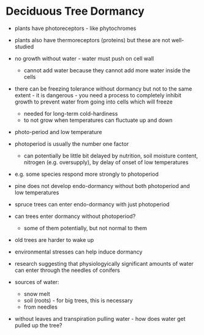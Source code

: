 
# Deciduous Tree Dormancy 

- plants have photoreceptors - like phytochromes
- plants also have thermoreceptors (proteins) but these are not well-studied 

- no growth without water - water must push on cell wall 
	- cannot add water because they cannot add more water inside the cells

- there can be freezing tolerance without dormancy but not to the same extent - it is dangerous - you need a process to completely inhibit growth to prevent water from going into cells which will freeze
	- needed for long-term cold-hardiness
	- to not grow when temperatures can fluctuate up and down

- photo-period and low temperature
- photoperiod is usually the number one factor
	- can potentially be little bit delayed by nutrition, soil moisture content, nitrogen (e.g. oversupply), by delay of onset of low temperatures
-  e.g. some species respond more strongly to photoperiod
- pine does not develop endo-dormancy without both photoperiod and low temperatures
- spruce trees can enter endo-dormancy with just photoperiod
- can trees enter dormancy without photoperiod?
	- some of them potentially, but not normal to them

- old trees are harder to wake up

- environmental stresses can help induce dormancy

- research suggesting that physiologyically significant amounts of water can enter through the needles of conifers

- sources of water:
	- snow melt
	- soil (roots) - for big trees, this is necessary
	- from needles

- without leaves and transpiration pulling water - how does water get pulled up the tree?